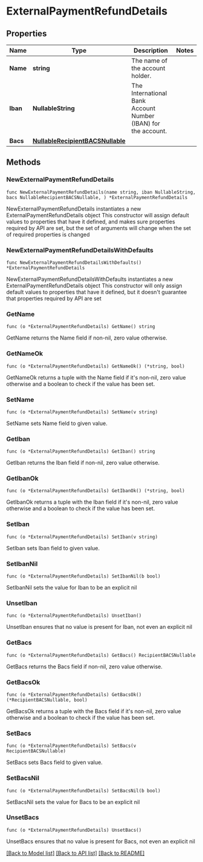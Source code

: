 # ExternalPaymentRefundDetails

## Properties

Name | Type | Description | Notes
------------ | ------------- | ------------- | -------------
**Name** | **string** | The name of the account holder. | 
**Iban** | **NullableString** | The International Bank Account Number (IBAN) for the account. | 
**Bacs** | [**NullableRecipientBACSNullable**](RecipientBACSNullable.md) |  | 

## Methods

### NewExternalPaymentRefundDetails

`func NewExternalPaymentRefundDetails(name string, iban NullableString, bacs NullableRecipientBACSNullable, ) *ExternalPaymentRefundDetails`

NewExternalPaymentRefundDetails instantiates a new ExternalPaymentRefundDetails object
This constructor will assign default values to properties that have it defined,
and makes sure properties required by API are set, but the set of arguments
will change when the set of required properties is changed

### NewExternalPaymentRefundDetailsWithDefaults

`func NewExternalPaymentRefundDetailsWithDefaults() *ExternalPaymentRefundDetails`

NewExternalPaymentRefundDetailsWithDefaults instantiates a new ExternalPaymentRefundDetails object
This constructor will only assign default values to properties that have it defined,
but it doesn't guarantee that properties required by API are set

### GetName

`func (o *ExternalPaymentRefundDetails) GetName() string`

GetName returns the Name field if non-nil, zero value otherwise.

### GetNameOk

`func (o *ExternalPaymentRefundDetails) GetNameOk() (*string, bool)`

GetNameOk returns a tuple with the Name field if it's non-nil, zero value otherwise
and a boolean to check if the value has been set.

### SetName

`func (o *ExternalPaymentRefundDetails) SetName(v string)`

SetName sets Name field to given value.


### GetIban

`func (o *ExternalPaymentRefundDetails) GetIban() string`

GetIban returns the Iban field if non-nil, zero value otherwise.

### GetIbanOk

`func (o *ExternalPaymentRefundDetails) GetIbanOk() (*string, bool)`

GetIbanOk returns a tuple with the Iban field if it's non-nil, zero value otherwise
and a boolean to check if the value has been set.

### SetIban

`func (o *ExternalPaymentRefundDetails) SetIban(v string)`

SetIban sets Iban field to given value.


### SetIbanNil

`func (o *ExternalPaymentRefundDetails) SetIbanNil(b bool)`

 SetIbanNil sets the value for Iban to be an explicit nil

### UnsetIban
`func (o *ExternalPaymentRefundDetails) UnsetIban()`

UnsetIban ensures that no value is present for Iban, not even an explicit nil
### GetBacs

`func (o *ExternalPaymentRefundDetails) GetBacs() RecipientBACSNullable`

GetBacs returns the Bacs field if non-nil, zero value otherwise.

### GetBacsOk

`func (o *ExternalPaymentRefundDetails) GetBacsOk() (*RecipientBACSNullable, bool)`

GetBacsOk returns a tuple with the Bacs field if it's non-nil, zero value otherwise
and a boolean to check if the value has been set.

### SetBacs

`func (o *ExternalPaymentRefundDetails) SetBacs(v RecipientBACSNullable)`

SetBacs sets Bacs field to given value.


### SetBacsNil

`func (o *ExternalPaymentRefundDetails) SetBacsNil(b bool)`

 SetBacsNil sets the value for Bacs to be an explicit nil

### UnsetBacs
`func (o *ExternalPaymentRefundDetails) UnsetBacs()`

UnsetBacs ensures that no value is present for Bacs, not even an explicit nil

[[Back to Model list]](../README.md#documentation-for-models) [[Back to API list]](../README.md#documentation-for-api-endpoints) [[Back to README]](../README.md)


